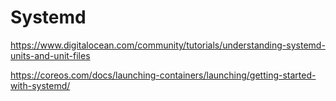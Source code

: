 Systemd
=======

https://www.digitalocean.com/community/tutorials/understanding-systemd-units-and-unit-files

https://coreos.com/docs/launching-containers/launching/getting-started-with-systemd/


